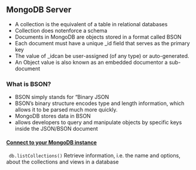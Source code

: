 <h2> MongoDB Server </h2>
<ul>
<li> A collection is the equivalent of a table in relational databases </li>
<li>Collection does notenforce a schema </li>
<li> Documents in MongoDB are objects stored in a format called BSON </li> 
<li> Each document must have a unique _id field that serves as the primary key </li>
<li> The value of _idcan be user-assigned (of any type) or auto-generated. </li>
<li> An Object value is also known as an embedded documentor a sub-document </li>
</ul>

<h3>What is BSON? </h3>
<ul> 
  <li>BSON simply stands for “Binary JSON </li>
  <li> BSON’s binary structure encodes type and length information, which allows it to be parsed much more quickly. </li>
  <li>MongoDB stores data in BSON </li>
  <li> allows developers to query and manipulate objects by specific keys inside the JSON/BSON document</li>
</ul>

<h4> <a href="https://docs.mongodb.com/guides/server/drivers/"> Connect to your MongoDB instance</a> </h4>

<p> <code> db.listCollections()</code> Retrieve information, i.e. the name and options, about the collections and views in a database</p>
